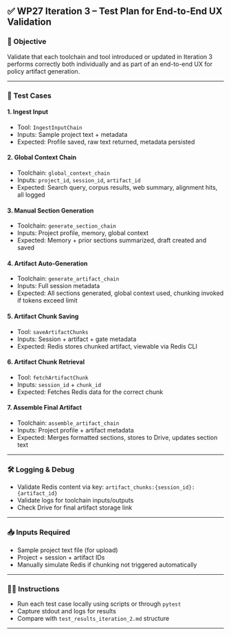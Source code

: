 ## ✅ WP27 Iteration 3 – Test Plan for End-to-End UX Validation

### 🎯 Objective
Validate that each toolchain and tool introduced or updated in Iteration 3 performs correctly both individually and as part of an end-to-end UX for policy artifact generation.

---

### 🧪 Test Cases

#### 1. **Ingest Input**
- Tool: `IngestInputChain`
- Inputs: Sample project text + metadata
- Expected: Profile saved, raw text returned, metadata persisted

#### 2. **Global Context Chain**
- Toolchain: `global_context_chain`
- Inputs: `project_id`, `session_id`, `artifact_id`
- Expected: Search query, corpus results, web summary, alignment hits, all logged

#### 3. **Manual Section Generation**
- Toolchain: `generate_section_chain`
- Inputs: Project profile, memory, global context
- Expected: Memory + prior sections summarized, draft created and saved

#### 4. **Artifact Auto-Generation**
- Toolchain: `generate_artifact_chain`
- Inputs: Full session metadata
- Expected: All sections generated, global context used, chunking invoked if tokens exceed limit

#### 5. **Artifact Chunk Saving**
- Tool: `saveArtifactChunks`
- Inputs: Session + artifact + gate metadata
- Expected: Redis stores chunked artifact, viewable via Redis CLI

#### 6. **Artifact Chunk Retrieval**
- Tool: `fetchArtifactChunk`
- Inputs: `session_id` + `chunk_id`
- Expected: Fetches Redis data for the correct chunk

#### 7. **Assemble Final Artifact**
- Toolchain: `assemble_artifact_chain`
- Inputs: Project profile + artifact metadata
- Expected: Merges formatted sections, stores to Drive, updates section text

---

### 🛠 Logging & Debug
- Validate Redis content via key: `artifact_chunks:{session_id}:{artifact_id}`
- Validate logs for toolchain inputs/outputs
- Check Drive for final artifact storage link

---

### 📥 Inputs Required
- Sample project text file (for upload)
- Project + session + artifact IDs
- Manually simulate Redis if chunking not triggered automatically

---

### 🧑‍💻 Instructions
- Run each test case locally using scripts or through `pytest`
- Capture stdout and logs for results
- Compare with `test_results_iteration_2.md` structure

---